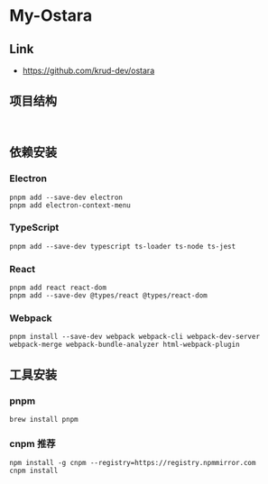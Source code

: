 # My-Ostara

## Link

- https://github.com/krud-dev/ostara

## 项目结构

```


```

## 依赖安装

### Electron

```shell
pnpm add --save-dev electron
pnpm add electron-context-menu
```

### TypeScript

```shell
pnpm add --save-dev typescript ts-loader ts-node ts-jest
```

### React

```shell
pnpm add react react-dom 
pnpm add --save-dev @types/react @types/react-dom
```

### Webpack

```shell
pnpm install --save-dev webpack webpack-cli webpack-dev-server webpack-merge webpack-bundle-analyzer html-webpack-plugin
```

## 工具安装

### pnpm

```shell
brew install pnpm
```

### cnpm 推荐

```shell
npm install -g cnpm --registry=https://registry.npmmirror.com
cnpm install
```
